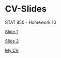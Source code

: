 # CV-Slides
STAT 850 - Homework 10


[Slide 1](Slide1.pdf)

[Slide 2](Slide2.html)


[My CV](CV.pdf)
